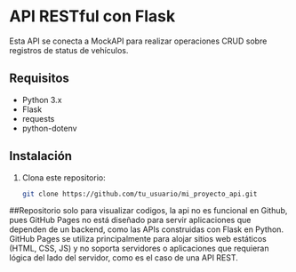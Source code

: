 # API RESTful con Flask

Esta API se conecta a MockAPI para realizar operaciones CRUD sobre registros de status de vehículos.

## Requisitos

- Python 3.x
- Flask
- requests
- python-dotenv

## Instalación

1. Clona este repositorio:
   ```bash
   git clone https://github.com/tu_usuario/mi_proyecto_api.git


##Repositorio solo para visualizar codigos, la api no es funcional en Github, pues GitHub Pages no está diseñado para servir aplicaciones que dependen de un backend, como las APIs construidas con Flask en Python. GitHub Pages se utiliza principalmente para alojar sitios web estáticos (HTML, CSS, JS) y no soporta servidores o aplicaciones que requieran lógica del lado del servidor, como es el caso de una API REST.
